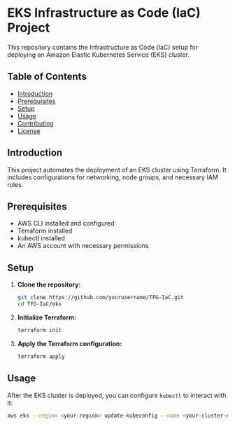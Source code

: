 # EKS Infrastructure as Code (IaC) Project

This repository contains the Infrastructure as Code (IaC) setup for deploying an Amazon Elastic Kubernetes Service (EKS) cluster.

## Table of Contents

- [Introduction](#introduction)
- [Prerequisites](#prerequisites)
- [Setup](#setup)
- [Usage](#usage)
- [Contributing](#contributing)
- [License](#license)

## Introduction

This project automates the deployment of an EKS cluster using Terraform. It includes configurations for networking, node groups, and necessary IAM roles.

## Prerequisites

- AWS CLI installed and configured
- Terraform installed
- kubectl installed
- An AWS account with necessary permissions

## Setup

1. **Clone the repository:**
    ```sh
    git clone https://github.com/yourusername/TFG-IaC.git
    cd TFG-IaC/eks
    ```

2. **Initialize Terraform:**
    ```sh
    terraform init
    ```

3. **Apply the Terraform configuration:**
    ```sh
    terraform apply
    ```

## Usage

After the EKS cluster is deployed, you can configure `kubectl` to interact with it:

```sh
aws eks --region <your-region> update-kubeconfig --name <your-cluster-name>
```